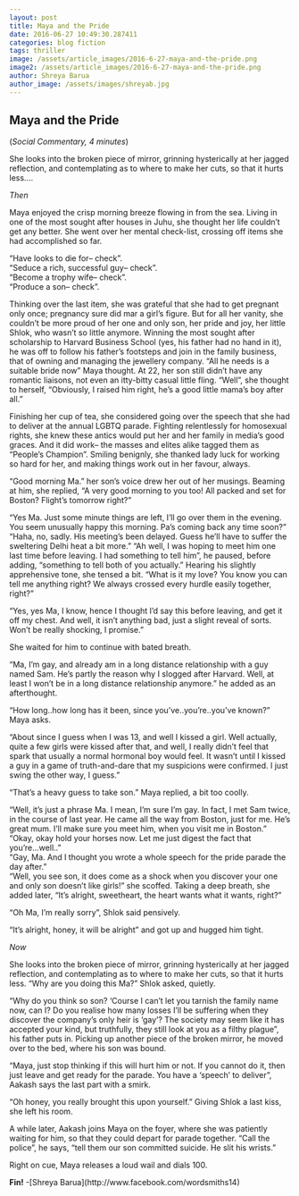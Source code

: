 ```yaml
---
layout: post
title: Maya and the Pride
date: 2016-06-27 10:49:30.287411
categories: blog fiction
tags: thriller
image: /assets/article_images/2016-6-27-maya-and-the-pride.png
image2: /assets/article_images/2016-6-27-maya-and-the-pride.png
author: Shreya Barua
author_image: /assets/images/shreyab.jpg
---
```

<h2>Maya and the Pride</h2>
(<i>Social Commentary, 4 minutes</i>)
<p>She looks into the broken piece of mirror, grinning hysterically at her jagged reflection, and contemplating as to where to make her cuts, so that it hurts less….</p>
<p><i>Then</i></p>
<p>Maya enjoyed the crisp morning breeze flowing in from the sea. Living in one of the most sought after houses in Juhu, she thought her life couldn’t get any better. She went over her mental check-list, crossing off items she had accomplished so far.</p>
<p>“Have looks to die for– check”.<br>
“Seduce a rich, successful guy– check”.<br>
“Become a trophy wife– check”.<br>
“Produce a son– check”.</p>
<p>Thinking over the last item, she was grateful that she had to get pregnant only once; pregnancy sure did mar a girl’s figure. But for all her vanity, she couldn’t be more proud of her one and only son, her pride and joy, her little Shlok, who wasn’t so little anymore. Winning the most sought after scholarship to Harvard Business School (yes, his father had no hand in it), he was off to follow his father’s footsteps and join in the family business, that of owning and managing the jewellery company. “All he needs is a suitable bride now” Maya thought. At 22, her son still didn’t have any romantic liaisons, not even an itty-bitty casual little fling. “Well”, she thought to herself, “Obviously, I raised him right, he’s a good little mama’s boy after all.”</p>
<p>Finishing her cup of tea, she considered going over the speech that she had to deliver at the annual LGBTQ parade. Fighting relentlessly for homosexual rights, she knew these antics would put her and her family in media’s good graces. And it did work– the masses and elites alike tagged them as “People’s Champion”. Smiling benignly, she thanked lady luck for working so hard for her, and making things work out in her favour, always.</p>
<p>“Good morning Ma.” her son’s voice drew her out of her musings. Beaming at him, she replied, “A very good morning to you too! All packed and set for Boston? Flight’s tomorrow right?”</p>
<p>“Yes Ma. Just some minute things are left, I’ll go over them in the evening. You seem unusually happy this morning. Pa’s coming back any time soon?”
“Haha, no, sadly. His meeting’s been delayed. Guess he’ll have to suffer the sweltering Delhi heat a bit more.”
“Ah well, I was hoping to meet him one last time before leaving. I had something to tell him”, he paused, before adding, “something to tell both of you actually.”
Hearing his slightly apprehensive tone, she tensed a bit. “What is it my love? You know you can tell me anything right? We always crossed every hurdle easily together, right?”</p>
<p>“Yes, yes Ma, I know, hence I thought I’d say this before leaving, and get it off my chest. And well, it isn’t anything bad, just a slight reveal of sorts. Won’t be really shocking, I promise.”</p>
<p>She waited for him to continue with bated breath.</p>
<p>“Ma, I’m gay, and already am in a long distance relationship with a guy named Sam. He’s partly the reason why I slogged after Harvard. Well, at least I won’t be in a long distance relationship anymore.” he added as an afterthought.</p>
<p>“How long..how long has it been, since you’ve..you’re..you’ve known?” Maya asks.</p>
<p>“About since I guess when I was 13, and well I kissed a girl. Well actually, quite a few girls were kissed after that, and well, I really didn’t feel that spark that usually a normal hormonal boy would feel. It wasn’t until I kissed a guy in a game of truth-and-dare that my suspicions were confirmed. I just swing the other way, I guess.”</p>
<p>“That’s a heavy guess to take son.” Maya replied, a bit too coolly.</p>
<p>“Well, it’s just a phrase Ma. I mean, I’m sure I’m gay. In fact, I met Sam twice, in the course of last year. He came all the way from Boston, just for me. He’s great mum. I’ll make sure you meet him, when you visit me in Boston.”<br>
“Okay, okay hold your horses now. Let me just digest the fact that you’re...well..”<br>
“Gay, Ma. And I thought you wrote a whole speech for the pride parade the day after.”<br>
“Well, you see son, it does come as a shock when you discover your one and only son doesn’t like girls!” she scoffed. Taking a deep breath, she added later, “It’s alright, sweetheart, the heart wants what it wants, right?”</p>
<p>“Oh Ma, I’m really sorry”, Shlok said pensively.</p>
<p>“It’s alright, honey, it will be alright” and got up and hugged him tight.</p>
<p><i>Now</i></p>
<p>She looks into the broken piece of mirror, grinning hysterically at her jagged reflection, and contemplating as to where to make her cuts, so that it hurts less.
“Why are you doing this Ma?” Shlok asked, quietly.</p>
<p>“Why do you think so son? ‘Course I can’t let you tarnish the family name now, can I? Do you realise how many losses I’ll be suffering when they discover the company’s only heir is ‘gay’? The society may seem like it has accepted your kind, but truthfully, they still look at you as a filthy plague”, his father puts in. Picking up another piece of the broken mirror, he moved over to the bed, where his son was bound.</p>
<p>“Maya, just stop thinking if this will hurt him or not. If you cannot do it, then just leave and get ready for the parade. You have a ‘speech’ to deliver”, Aakash says the last part with a smirk.</p>
<p>“Oh honey, you really brought this upon yourself.” Giving Shlok a last kiss, she left his room.</p>
<p>A while later, Aakash joins Maya on the foyer, where she was patiently waiting for him, so that they could depart for parade together. “Call the police”, he says, “tell them our son committed suicide. He slit his wrists.”</p>
<p>Right on cue, Maya releases a loud wail and dials 100.</p>
<b>Fin!</b>
-[Shreya Barua](http://www.facebook.com/wordsmiths14)